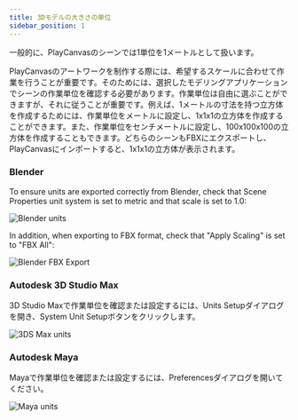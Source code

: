 ```yaml
---
title: 3Dモデルの大きさの単位
sidebar_position: 1
---
```


一般的に、PlayCanvasのシーンでは1単位を1メートルとして扱います。

PlayCanvasのアートワークを制作する際には、希望するスケールに合わせて作業を行うことが重要です。そのためには、選択したモデリングアプリケーションでシーンの作業単位を確認する必要があります。作業単位は自由に選ぶことができますが、それに従うことが重要です。例えば、1メートルの寸法を持つ立方体を作成するためには、作業単位をメートルに設定し、1x1x1の立方体を作成することができます。また、作業単位をセンチメートルに設定し、100x100x100の立方体を作成することもできます。どちらのシーンもFBXにエクスポートし、PlayCanvasにインポートすると、1x1x1の立方体が表示されます。

### Blender

To ensure units are exported correctly from Blender, check that Scene Properties unit system is set to metric and that scale is set to 1.0:

![Blender units](/img/user-manual/assets/models/units/blender-units.png)

In addition, when exporting to FBX format, check that "Apply Scaling" is set to "FBX All":

![Blender FBX Export](/img/user-manual/assets/models/units/blender-fbx-export.png)

### Autodesk 3D Studio Max

3D Studio Maxで作業単位を確認または設定するには、Units Setupダイアログを開き、System Unit Setupボタンをクリックします。

![3DS Max units](/img/user-manual/assets/models/units/max-units.png)

### Autodesk Maya

Mayaで作業単位を確認または設定するには、Preferencesダイアログを開いてください。

![Maya units](/img/user-manual/assets/models/units/maya-units.png)
